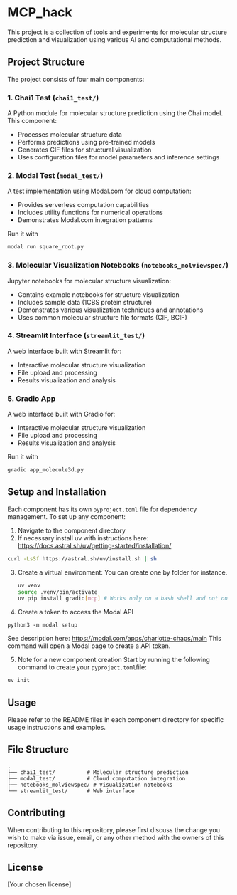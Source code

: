# MCP_hack

This project is a collection of tools and experiments for molecular structure prediction and visualization using various AI and computational methods.

## Project Structure

The project consists of four main components:

### 1. Chai1 Test (`chai1_test/`)
A Python module for molecular structure prediction using the Chai model. This component:
- Processes molecular structure data
- Performs predictions using pre-trained models
- Generates CIF files for structural visualization
- Uses configuration files for model parameters and inference settings

### 2. Modal Test (`modal_test/`)
A test implementation using Modal.com for cloud computation:
- Provides serverless computation capabilities
- Includes utility functions for numerical operations
- Demonstrates Modal.com integration patterns

Run it with 
```bash
modal run square_root.py
```

### 3. Molecular Visualization Notebooks (`notebooks_molviewspec/`)
Jupyter notebooks for molecular structure visualization:
- Contains example notebooks for structure visualization
- Includes sample data (1CBS protein structure)
- Demonstrates various visualization techniques and annotations
- Uses common molecular structure file formats (CIF, BCIF)

### 4. Streamlit Interface (`streamlit_test/`)
A web interface built with Streamlit for:
- Interactive molecular structure visualization
- File upload and processing
- Results visualization and analysis

### 5. Gradio App
A web interface built with Gradio for:
- Interactive molecular structure visualization
- File upload and processing
- Results visualization and analysis

Run it with 
```bash
gradio app_molecule3d.py
`````` 
## Setup and Installation

Each component has its own `pyproject.toml` file for dependency management. To set up any component:

1. Navigate to the component directory
3. If necessary install uv with instructions here: https://docs.astral.sh/uv/getting-started/installation/
```bash
curl -LsSf https://astral.sh/uv/install.sh | sh
```
3. Create a virtual environment:
You can create one by folder for instance.
   ```bash
   uv venv 
   source .venv/bin/activate
   uv pip install gradio[mcp] # Works only on a bash shell and not on zsh
   ```

4. Create a token to access the Modal API 
```
python3 -m modal setup
```
See description here: https://modal.com/apps/charlotte-chaps/main
This command will open a Modal page to create a API token.

5. Note for a new component creation
Start by running the following command to create your `pyproject.toml`file:
```bash
uv init
``````

## Usage

Please refer to the README files in each component directory for specific usage instructions and examples.

## File Structure
```
.
├── chai1_test/          # Molecular structure prediction
├── modal_test/          # Cloud computation integration
├── notebooks_molviewspec/ # Visualization notebooks
└── streamlit_test/      # Web interface
```

## Contributing

When contributing to this repository, please first discuss the change you wish to make via issue, email, or any other method with the owners of this repository.

## License

[Your chosen license]
